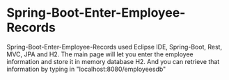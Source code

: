 # Spring-Boot-Enter-Employee-Records
Spring-Boot-Enter-Employee-Records  used Eclipse IDE, Spring-Boot, Rest, MVC, JPA and H2. The main page will let you enter the employee information and store it in memory database H2. And you can retrieve that information by typing in "localhost:8080/employeesdb"
